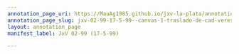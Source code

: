 ```yaml
---
annotation_page_uri: https://MauAg1985.github.io/jxv-la-plata/annotations/jxv-02-99-17-5-99--canvas-1-traslado-de-cad-veres-y-fichas-dactilares.json
annotation_page_slug: jxv-02-99-17-5-99--canvas-1-traslado-de-cad-veres-y-fichas-dactilares
layout: annotation_page
manifest_label: JxV 02-99 (17-5-99)

---
```

